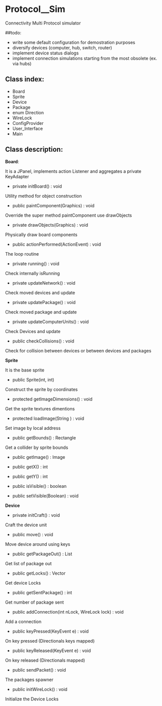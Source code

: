 # Protocol__Sim
Connectivity Multi Protocol simulator

##todo:
* write some default configuration for demostration purposes
* diversify devices (computer, hub, switch, router)
* implement device status dialogs
* implement connection simulations starting from the most obsolete (ex. via hubs)

## Class index:
* Board
* Sprite
* Device
* Package
* enum Direction
* WireLock
* ConfigProvider
* User_Interface
* Main

## Class description:


**Board**: 

It is a JPanel, implements action Listener and aggregates a private KeyAdapter
  
* private initBoard() : void

Utility method for object construction

* public paintComponent(Graphics) : void

Override the super method paintComponent use drawObjects

* private drawObjects(Graphics) : void

Physically draw board components

* public actionPerformed(ActionEvent) : void

The loop routine

* private running() : void

Check internally isRunning

* private updateNetwork() : void

Check moved devices and update

* private updatePackage() : void

Check moved package and update

* private updateComputerUnits() : void

Check Devices and update

* public checkCollisions() : void

Check for collision between devices or between devices and
packages


**Sprite**

It is the base sprite

* public Sprite(int, int)
  
Construct the sprite by coordinates

* protected getImageDimensions() : void

Get the sprite textures dimentions

* protected loadImage(String ) : void

Set image by local address

* public getBounds() : Rectangle

Get a collider by sprite bounds

* public getImage() : Image

* public getX() : int

* public getY() : int

* public isVisible() : boolean

* public setVisible(Boolean) : void

**Device**

* private initCraft() : void

Craft the device unit

* public move() : void 

Move device around using keys

* public getPackageOut() : List<Package> 
  
Get list of package out

* public getLocks() : Vector<WireLock>
  
Get device Locks

* public getSentPackage() : int
  
Get number of package sent

* public addConnection(int nLock, WireLock lock) : void
  
Add a connection

* public keyPressed(KeyEvent e) : void 
  
On key pressed (Directionals keys mapped)

* public keyReleased(KeyEvent e) : void 
  
On key released (Directionals mapped)

* public sendPacket() : void
  
The packages spawner

* public initWireLock() : void

Initialize the Device Locks



